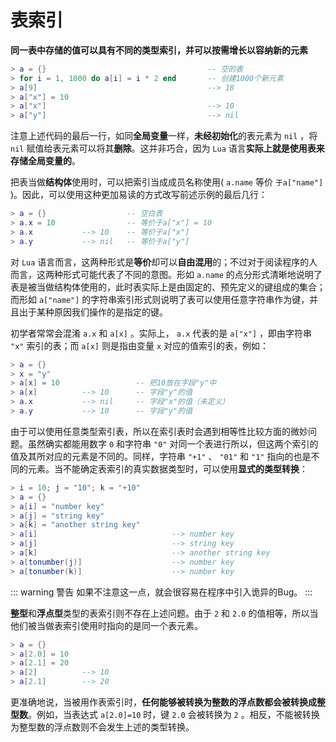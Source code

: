 # 表索引

**同一表中存储的值可以具有不同的类型索引，并可以按需增长以容纳新的元素**

```lua
> a = {}                                    -- 空的表 
> for i = 1, 1000 do a[i] = i * 2 end       -- 创建1000个新元素
> a[9]                                      --> 18
> a["x"] = 10
> a["x"]                                    --> 10
> a["y"]                                    --> nil
```

注意上述代码的最后一行，如同**全局变量**一样，**未经初始化**的表元素为 `nil` ，将 `nil` 赋值给表元素可以将其**删除**。这并非巧合，因为 `Lua` 语言**实际上就是使用表来存储全局变量的**。

把表当做**结构体**使用时，可以把索引当成成员名称使用( `a.name` 等价 `于a["name"]` )。因此，可以使用这种更加易读的方式改写前述示例的最后几行：

```lua
> a = {}                  -- 空白表
> a.x = 10                -- 等价于a["x"] = 10
> a.x           --> 10    -- 等价于a["x"]
> a.y           --> nil   -- 等价于a["y"]
```

对 `Lua` 语言而言，这两种形式是**等价**却可以**自由混用**的；不过对于阅读程序的人而言，这两种形式可能代表了不同的意图。形如 `a.name` 的点分形式清晰地说明了表是被当做结构体使用的，此时表实际上是由固定的、预先定义的键组成的集合；而形如 `a["name"]` 的字符串索引形式则说明了表可以使用任意字符串作为键，并且出于某种原因我们操作的是指定的键。

初学者常常会混淆 `a.x` 和 `a[x]` 。实际上， `a.x` 代表的是 `a["x"]` ，即由字符串 `"x"` 索引的表；而 `a[x]` 则是指由变量 `x` 对应的值索引的表，例如：

```lua
> a = {}
> x = "y"
> a[x] = 10                 -- 把10放在字段"y"中
> a[x]          --> 10      -- 字段"y"的值
> a.x           --> nil     -- 字段"x"的值（未定义）
> a.y           --> 10      -- 字段"y"的值
```

由于可以使用任意类型索引表，所以在索引表时会遇到相等性比较方面的微妙问题。虽然确实都能用数字 `0` 和字符串 `"0"` 对同一个表进行所以，但这两个索引的值及其所对应的元素是不同的。同样，字符串 `"+1"` 、 `"01"` 和 `"1"` 指向的也是不同的元素。当不能确定表索引的真实数据类型时，可以使用**显式的类型转换**：

```lua
> i = 10; j = "10"; k = "+10"
> a = {}
> a[i] = "number key"
> a[j] = "string key"
> a[k] = "another string key"
> a[i]                              --> number key
> a[j]                              --> string key
> a[k]                              --> another string key
> a[tonumber(j)]                    --> number key
> a[tonumber(k)]                    --> number key
```

::: warning 警告
如果不注意这一点，就会很容易在程序中引入诡异的Bug。
:::

**整型**和**浮点型**类型的表索引则不存在上述问题。由于 `2` 和 `2.0` 的值相等，所以当他们被当做表索引使用时指向的是同一个表元素。

```lua
> a = {}
> a[2.0] = 10
> a[2.1] = 20
> a[2]          --> 10
> a[2.1]        --> 20
```

更准确地说，当被用作表索引时，**任何能够被转换为整数的浮点数都会被转换成整型数**。例如，当表达式 `a[2.0]=10` 时，键 `2.0` 会被转换为 `2` 。相反，不能被转换为整型数的浮点数则不会发生上述的类型转换。
